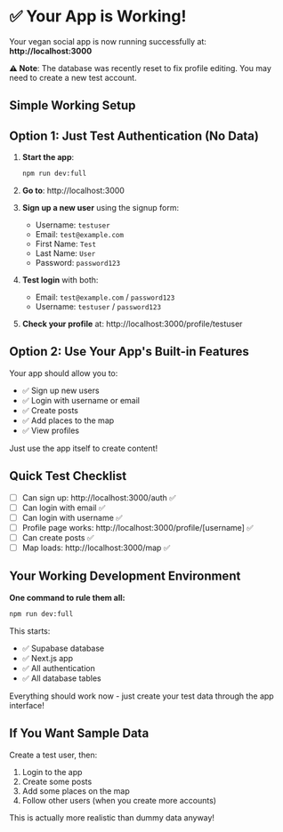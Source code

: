 # ✅ Your App is Working! 

Your vegan social app is now running successfully at: **http://localhost:3000**

**⚠️ Note**: The database was recently reset to fix profile editing. You may need to create a new test account.

## Simple Working Setup

## Option 1: Just Test Authentication (No Data)

1. **Start the app**:
   ```bash
   npm run dev:full
   ```

2. **Go to**: http://localhost:3000

3. **Sign up a new user** using the signup form:
   - Username: `testuser`
   - Email: `test@example.com` 
   - First Name: `Test`
   - Last Name: `User`
   - Password: `password123`

4. **Test login** with both:
   - Email: `test@example.com` / `password123`
   - Username: `testuser` / `password123`

5. **Check your profile** at: http://localhost:3000/profile/testuser

## Option 2: Use Your App's Built-in Features

Your app should allow you to:
- ✅ Sign up new users
- ✅ Login with username or email  
- ✅ Create posts
- ✅ Add places to the map
- ✅ View profiles

Just use the app itself to create content!

## Quick Test Checklist

- [ ] Can sign up: http://localhost:3000/auth ✅
- [ ] Can login with email ✅ 
- [ ] Can login with username ✅
- [ ] Profile page works: http://localhost:3000/profile/[username] ✅
- [ ] Can create posts ✅
- [ ] Map loads: http://localhost:3000/map ✅

## Your Working Development Environment

**One command to rule them all:**
```bash
npm run dev:full
```

This starts:
- ✅ Supabase database
- ✅ Next.js app
- ✅ All authentication
- ✅ All database tables

Everything should work now - just create your test data through the app interface!

## If You Want Sample Data

Create a test user, then:
1. Login to the app
2. Create some posts
3. Add some places on the map
4. Follow other users (when you create more accounts)

This is actually more realistic than dummy data anyway!